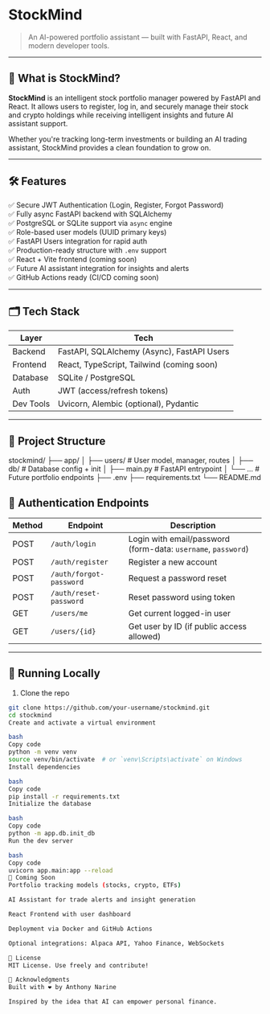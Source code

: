 # StockMind

> An AI-powered portfolio assistant — built with FastAPI, React, and modern developer tools.

---

## 🚀 What is StockMind?

**StockMind** is an intelligent stock portfolio manager powered by FastAPI and React. It allows users to register, log in, and securely manage their stock and crypto holdings while receiving intelligent insights and future AI assistant support.

Whether you're tracking long-term investments or building an AI trading assistant, StockMind provides a clean foundation to grow on.

---

## 🛠️ Features

✅ Secure JWT Authentication (Login, Register, Forgot Password)  
✅ Fully async FastAPI backend with SQLAlchemy  
✅ PostgreSQL or SQLite support via `async` engine  
✅ Role-based user models (UUID primary keys)  
✅ FastAPI Users integration for rapid auth  
✅ Production-ready structure with `.env` support  
✅ React + Vite frontend (coming soon)  
✅ Future AI assistant integration for insights and alerts  
✅ GitHub Actions ready (CI/CD coming soon)

---

## 🗂️ Tech Stack

| Layer     | Tech                         |
|-----------|------------------------------|
| Backend   | FastAPI, SQLAlchemy (Async), FastAPI Users |
| Frontend  | React, TypeScript, Tailwind (coming soon) |
| Database  | SQLite / PostgreSQL          |
| Auth      | JWT (access/refresh tokens)  |
| Dev Tools | Uvicorn, Alembic (optional), Pydantic |

---

## 📁 Project Structure

stockmind/
├── app/
│ ├── users/ # User model, manager, routes
│ ├── db/ # Database config + init
│ ├── main.py # FastAPI entrypoint
│ └── ... # Future portfolio endpoints
├── .env
├── requirements.txt
└── README.md



## 🔐 Authentication Endpoints

| Method | Endpoint           | Description           |
|--------|--------------------|-----------------------|
| POST   | `/auth/login`      | Login with email/password (form-data: `username`, `password`) |
| POST   | `/auth/register`   | Register a new account |
| POST   | `/auth/forgot-password` | Request a password reset |
| POST   | `/auth/reset-password`  | Reset password using token |
| GET    | `/users/me`        | Get current logged-in user |
| GET    | `/users/{id}`      | Get user by ID (if public access allowed) |

---

## 🔧 Running Locally

1. Clone the repo  
```bash
git clone https://github.com/your-username/stockmind.git
cd stockmind
Create and activate a virtual environment

bash
Copy code
python -m venv venv
source venv/bin/activate  # or `venv\Scripts\activate` on Windows
Install dependencies

bash
Copy code
pip install -r requirements.txt
Initialize the database

bash
Copy code
python -m app.db.init_db
Run the dev server

bash
Copy code
uvicorn app.main:app --reload
🔮 Coming Soon
Portfolio tracking models (stocks, crypto, ETFs)

AI Assistant for trade alerts and insight generation

React Frontend with user dashboard

Deployment via Docker and GitHub Actions

Optional integrations: Alpaca API, Yahoo Finance, WebSockets

📄 License
MIT License. Use freely and contribute!

🙌 Acknowledgments
Built with ❤️ by Anthony Narine

Inspired by the idea that AI can empower personal finance.
